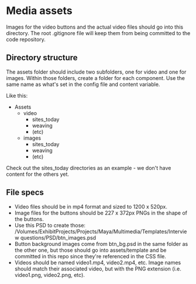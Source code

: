 # Media assets 

Images for the video buttons and the actual video files should go into this directory.
The root .gitignore file will keep them from being committed to the code repository.

## Directory structure

The assets folder should include two subfolders, one for video and one for images.
Within those folders, create a folder for each component. 
Use the same name as what's set in the config file and content variable.

Like this:

- Assets
  - video
      - sites_today
      - weaving
      - (etc)
  - images
      - sites_today
      - weaving
      - (etc)

Check out the sites_today directories as an example - we don't have content for the others yet.

## File specs 

- Video files should be in mp4 format and sized to 1200 x 520px.
- Image files for the buttons should be 227 x 372px PNGs in the shape of the buttons.
 - Use this PSD to create those: 
 /Volumes/ExhibitProjects/Projects/Maya/Multimedia/Templates/Interview questions/PSD/btn_images.psd
 - Button background images come from btn_bg.psd in the same folder as the other one, 
 but those should go into assets/template and be committed in this repo since they're referenced in the CSS file.
- Videos should be named video1.mp4, video2.mp4, etc. Image names should match their associated video, but with the PNG extension 
(i.e. video1.png, video2.png, etc).
